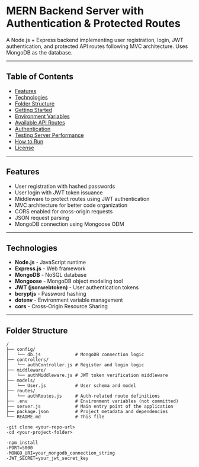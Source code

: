 # MERN Backend Server with Authentication & Protected Routes

A Node.js + Express backend implementing user registration, login, JWT authentication, and protected API routes following MVC architecture. Uses MongoDB as the database.

---

## Table of Contents

- [Features](#features)
- [Technologies](#technologies)
- [Folder Structure](#folder-structure)
- [Getting Started](#getting-started)
- [Environment Variables](#environment-variables)
- [Available API Routes](#available-api-routes)
- [Authentication](#authentication)
- [Testing Server Performance](#testing-server-performance)
- [How to Run](#how-to-run)
- [License](#license)

---

## Features

- User registration with hashed passwords
- User login with JWT token issuance
- Middleware to protect routes using JWT authentication
- MVC architecture for better code organization
- CORS enabled for cross-origin requests
- JSON request parsing
- MongoDB connection using Mongoose ODM

---

## Technologies

- **Node.js** - JavaScript runtime
- **Express.js** - Web framework
- **MongoDB** - NoSQL database
- **Mongoose** - MongoDB object modeling tool
- **JWT (jsonwebtoken)** - User authentication tokens
- **bcryptjs** - Password hashing
- **dotenv** - Environment variable management
- **cors** - Cross-Origin Resource Sharing

---

## Folder Structure

```plaintext
/
├── config/
│   └── db.js             # MongoDB connection logic
├── controllers/
│   └── authController.js # Register and login logic
├── middleware/
│   └── authMiddleware.js # JWT token verification middleware
├── models/
│   └── User.js           # User schema and model
├── routes/
│   └── authRoutes.js     # Auth-related route definitions
├── .env                  # Environment variables (not committed)
├── server.js             # Main entry point of the application
├── package.json          # Project metadata and dependencies
└── README.md             # This file

-git clone <your-repo-url>
-cd <your-project-folder>

-npm install
-PORT=5000
-MONGO_URI=your_mongodb_connection_string
-JWT_SECRET=your_jwt_secret_key
